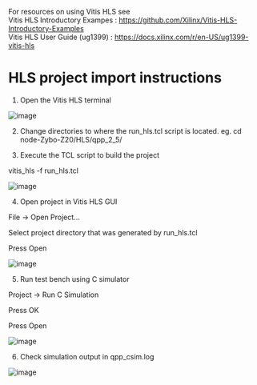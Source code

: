 For resources on using Vitis HLS see </br>
Vitis HLS Introductory Exampes : https://github.com/Xilinx/Vitis-HLS-Introductory-Examples </br>
Vitis HLS User Guide (ug1399) : https://docs.xilinx.com/r/en-US/ug1399-vitis-hls </br>

# HLS project import instructions

1. Open the Vitis HLS terminal

![image](https://user-images.githubusercontent.com/76540445/226194681-4eb9f900-9f52-4944-b1b8-41686d1e98c0.png)


2. Change directories to where the run_hls.tcl script is located.
eg.
cd node-Zybo-Z20/HLS/qpp_2_5/


3. Execute the TCL script to build the project

vitis_hls -f run_hls.tcl

![image](https://user-images.githubusercontent.com/76540445/226194835-f9172b64-38dc-4474-ab9d-c22b38d10199.png)


4. Open project in Vitis HLS GUI

File -> Open Project...

Select project directory that was generated by run_hls.tcl

Press Open

![image](https://user-images.githubusercontent.com/76540445/226194934-90e50580-c183-4e05-ad30-0d6cba939ab5.png)


5. Run test bench using C simulator

Project -> Run C Simulation

Press OK

Press Open

![image](https://user-images.githubusercontent.com/76540445/226195042-2a7a936b-05e0-48e4-812a-b0e3a5eda5e2.png)


6. Check simulation output in qpp_csim.log

![image](https://user-images.githubusercontent.com/76540445/226195095-7d0c4a93-46eb-486b-9426-8ef3492cb892.png)

